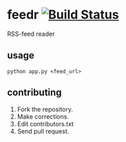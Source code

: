 # feedr [![Build Status](https://travis-ci.org/emorres25/feedr.svg?branch=master)](https://travis-ci.org/emorres25/feedr)
RSS-feed reader

## usage
```python app.py <feed_url>```

## contributing
1. Fork the repository.
2. Make corrections.
3. Edit contributors.txt
4. Send pull request.
